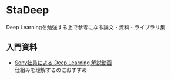 # StaDeep
Deep Learningを勉強する上で参考になる論文・資料・ライブラリ集

## 入門資料
- [Sony社員による Deep Learning 解説動画](https://www.youtube.com/channel/UCRTV5p4JsXV3YTdYpTJECRA)  
仕組みを理解するのにおすすめ
